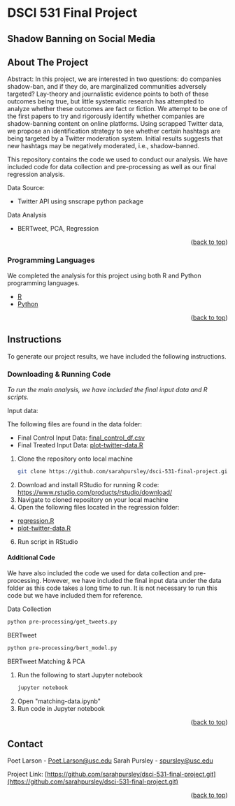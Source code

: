 # DSCI 531 Final Project
## Shadow Banning on Social Media 
<div id="top"></div>

<!-- ABOUT THE PROJECT -->
## About The Project

Abstract:
In this project, we are interested in two questions: do companies shadow-ban, and if they do, are marginalized communities adversely targeted? Lay-theory and journalistic evidence points to both of these outcomes being true, but little systematic research has attempted to analyze whether these outcomes are fact or fiction. We attempt to be one of the first papers to try and rigorously identify whether companies are shadow-banning content on online platforms. Using scrapped Twitter data, we propose an identification strategy to see whether certain hashtags are being targeted by a Twitter moderation system. Initial results suggests that new hashtags may be negatively moderated, i.e., shadow-banned. 

This repository contains the code we used to conduct our analysis. We have included code for data collection and pre-processing as well as our final regression analysis.

Data Source:
* Twitter API using snscrape python package

Data Analysis
* BERTweet, PCA, Regression 

<p align="right">(<a href="#top">back to top</a>)</p>

### Programming Languages

We completed the analysis for this project using both R and Python programming languages.

* [R](https://www.r-project.org/)
* [Python](https://www.python.org/)


<p align="right">(<a href="#top">back to top</a>)</p>


<!-- GETTING STARTED -->
## Instructions
To generate our project results, we have included the following instructions.

### Downloading & Running Code
_To run the main analysis, we have included the final input data and R scripts._

 Input data:

 The following files are found in the data folder:
   * Final Control Input Data: [final_control_df.csv](final_control_df.csv)
   * Final Treated Input Data: [plot-twitter-data.R](final_treated_df.csv)

1. Clone the repository onto local machine 
   ```sh
   git clone https://github.com/sarahpursley/dsci-531-final-project.git
   ```
2. Download and install RStudio for running R code: https://www.rstudio.com/products/rstudio/download/
4. Navigate to cloned repository on your local machine
5. Open the following files located in the regression folder:

  * [regression.R](regression/regression.R)
  * [plot-twitter-data.R](regression/plot-twitter-data.R)

6. Run script in RStudio

#### Additional Code
We have also included the code we used for data collection and pre-processing. However, we have included the final input data under the data folder as this code takes a long time to run. It is not necessary to run this code but we have included them for reference.

Data Collection
   ```sh
   python pre-processing/get_tweets.py
   ```
   
BERTweet
   ```sh
   python pre-processing/bert_model.py
   ```
   
BERTweet Matching & PCA
1. Run the following to start Jupyter notebook
   ```sh
   jupyter notebook
   ```
2. Open "matching-data.ipynb"
3. Run code in Jupyter notebook

<p align="right">(<a href="#top">back to top</a>)</p>

<!-- CONTACT -->
## Contact

Poet Larson  - Poet.Larson@usc.edu
Sarah Pursley - spursley@usc.edu

Project Link: [https://github.com/sarahpursley/dsci-531-final-project.git](https://github.com/sarahpursley/dsci-531-final-project.git)

<p align="right">(<a href="#top">back to top</a>)</p>
